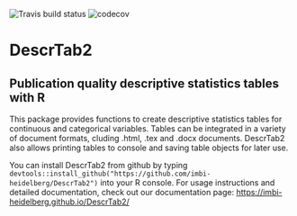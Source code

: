 ![Travis build status](https://travis-ci.com/imbi-heidelberg/DescrTab2.svg?branch=master)
![codecov](https://codecov.io/gh/imbi-heidelberg/DescrTab2)

# DescrTab2
## Publication quality descriptive statistics tables with R

This package provides functions to create descriptive statistics tables for continuous and categorical variables. Tables can be integrated in a variety of document formats, cluding .html, .tex and .docx documents. DescrTab2 also allows printing tables to console and saving table objects for later use.

You can install DescrTab2 from github by typing `devtools::install_github("https://github.com/imbi-heidelberg/DescrTab2")` into your R console.
For usage instructions and detailed documentation, check out our documentation page: https://imbi-heidelberg.github.io/DescrTab2/
